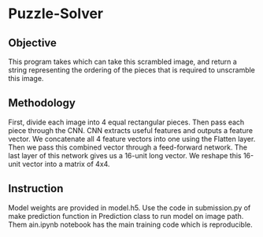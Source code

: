 # Puzzle-Solver
## Objective
This program takes which can take this scrambled image, and return a string representing the ordering of the pieces that is required to unscramble this image.

## Methodology
First, divide each image into 4 equal rectangular pieces. Then pass each piece through the CNN. CNN extracts useful features and outputs a feature vector. We concatenate all 4 feature vectors into one using the Flatten layer. Then we pass this combined vector through a feed-forward network. The last layer of this network gives us a 16-unit long vector. We reshape this 16-unit vector into a matrix of 4x4.

## Instruction
Model weights are provided in model.h5. Use the code in submission.py of make prediction function in Prediction class to run model on image path. Them ain.ipynb notebook has the main training code which is reproducible.
